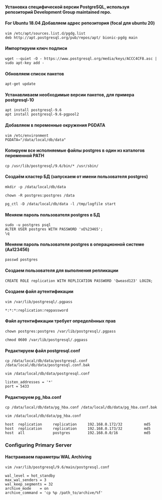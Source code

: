 #### Установка специфической версии PostgreSQL, используя репозиторий Development Group maintained repo.
#### For Ubuntu 18.04 Добавляем адрес репозитория (focal для ubuntu 20)
```
vim /etc/apt/sources.list.d/pgdg.list
deb http://apt.postgresql.org/pub/repos/apt/ bionic-pgdg main
```

#### Импортируем ключ подписи 
```
wget --quiet -O - https://www.postgresql.org/media/keys/ACCC4CF8.asc | sudo apt-key add -
```

#### Обновляем список пакетов
```
apt-get update
```

#### Устанавливаем необходимые версии пакетов, для примера postgresql-10
```
apt install postgresql-9.6
apt install postgresql-9.6-pgpool2
```
#### Добавляем в переменные окружения PGDATA
```
vim /etc/environment
PGDATA="/data/local/db/data"
```

#### Копируем все исполняемые файлы postgres в один из каталогов переменной PATH 
```
cp /usr/lib/postgresql/9.6/bin/* /usr/sbin/
```

#### Создаём кластер БД (запускаем от имени пользователя postgres)
```
mkdir -p /data/local/db/data

chown -R postgres:postgres /data

pg_ctl -D /data/local/db/data -l /tmp/logfile start
```

#### Меняем пароль пользователя postgres в БД
```
sudo -u postgres psql
ALTER USER postgres WITH PASSWORD 'xE%23465';
\q
```

#### Меняем пароль пользователя postgres в операционной системе (Aa123456)
```
passwd postgres
```


#### Создаем пользователя для выполнения репликации
```
CREATE ROLE replication WITH REPLICATION PASSWORD 'Qweasd123' LOGIN;
```

#### Создаем файл аутентификации
```
vim /var/lib/postgresql/.pgpass

*:*:*:replication:reppassword
```

#### Файл аутентификации требует определённых прав
```
chown postgres:postgres /var/lib/postgresql/.pgpass

chmod 0600 /var/lib/postgresql/.pgpass
```

#### Редактируем файл postgresql.conf
```
cp /data/local/db/data/postgresql.conf /data/local/db/data/postgresql.conf.bak

vim /data/local/db/data/postgresql.conf

listen_addresses = '*'
port = 5433
```

#### Редактируем pg_hba.conf
```
cp /data/local/db/data/pg_hba.conf /data/local/db/data/pg_hba.conf.bak

vim /data/local/db/data/pg_hba.conf

host  replication     replication     192.168.0.172/32          md5
host  replication     replication     192.168.0.173/32          md5
host  all             postgres        192.168.0.0/16            md5
```
### Configuring Primary Server

#### Настраиваем параметры WAL Archiving
```
vim /var/lib/postgresql/9.6/main/postgresql.conf

wal_level = hot_standby
max_wal_senders = 3
wal_keep_segments = 32
archive_mode    = on
archive_command = 'cp %p /path_to/archive/%f'
```



